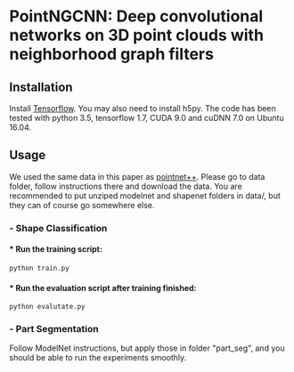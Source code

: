 # PointNGCNN: Deep convolutional networks on 3D point clouds with neighborhood graph filters
## Installation
Install [Tensorflow](https://www.tensorflow.org/install/). You may also need to install h5py. The code has been tested with python 3.5, tensorflow 1.7, CUDA 9.0 and cuDNN 7.0 on Ubuntu 16.04.
## Usage
We used the same data in this paper as [pointnet++](https://github.com/charlesq34/pointnet2). Please go to data folder, follow instructions there and download the data. You are recommended to put unziped modelnet and shapenet folders in data/, but they can of course go somewhere else.
### - Shape Classification
#### * Run the training script:
``` python train.py ```
#### * Run the evaluation script after training finished:
``` python evalutate.py ```
### - Part Segmentation
Follow ModelNet instructions, but apply those in folder "part_seg", and you should be able to run the experiments smoothly.


